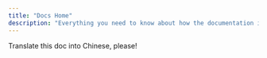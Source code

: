 ```yaml
---
title: "Docs Home"
description: "Everything you need to know about how the documentation is organized."
---
```


Translate this doc into Chinese, please!
